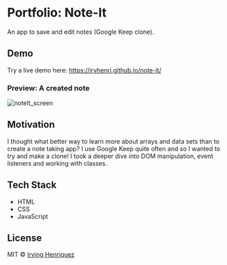 # Portfolio: Note-It 

An app to save and edit notes (Google Keep clone).

## Demo
Try a live demo here:
https://irvhenri.github.io/note-it/
### Preview: A created note
![noteIt_screen](https://user-images.githubusercontent.com/69181038/103687979-27041b00-4f5f-11eb-9b29-bb182369e7dc.PNG)


## Motivation

I thought what better way to learn more about arrays and data sets than to create a note taking app? I use Google Keep quite often and so I wanted to try and make a clone! I took a deeper dive into DOM manipulation, event listeners and working with classes.

## Tech Stack
- HTML
- CSS
- JavaScript



## License
MIT © [Irving Henriquez](https://github.com/IrvHenri)

